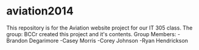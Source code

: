 aviation2014
============

This repository is for the Aviation website project for our IT 305 class.
The group: BCCr created this project and it's contents.
Group Members:
-Brandon Degarimore
-Casey Morris
-Corey Johnson
-Ryan Hendrickson

